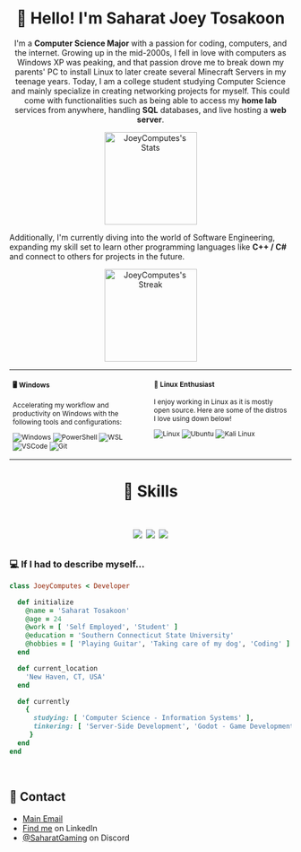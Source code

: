 <h1 align="center">👋 Hello! I'm Saharat Joey Tosakoon</h1>

<div align="center" class="github-introduction">
  
I'm a **Computer Science Major** with a passion for coding, computers, and the internet. Growing up in the mid-2000s, I fell in love with computers as Windows XP was peaking, and that passion drove me to break down my parents' PC to install Linux to later create several Minecraft Servers in my teenage years.  Today, I am a college student studying Computer Science and mainly specialize in creating networking projects for myself. This could come with functionalities such as being able to access my **home lab** services from anywhere, handling **SQL** databases, and live hosting a **web server**.
</div>

<div class="badges-githubstats">
  <p align="center">
    <img src="https://github-readme-stats.vercel.app/api?username=JoeyComputes&theme=tokyonight&show_icons=true&hide_border=true&count_private=true" alt="JoeyComputes's Stats" height="165">
  </p>
  
</div>
  
Additionally, I'm currently diving into the world of Software Engineering, expanding my skill set to learn other programming languages like **C++ / C#** and connect to others for projects in the future.
  
</div>

<div class="badges-githubstats">
  <p align="center">
    <img src="https://github-readme-streak-stats.herokuapp.com/?user=JoeyComputes&theme=tokyonight&hide_border=true" alt="JoeyComputes's Streak" height="165">
  </p>
</div>

<div class="table-devenvironment">
  <table style="font-size: 12px">
  <tr>
  <td valign="top" width="50%">

#### 🖥️ Windows

Accelerating my workflow and productivity on Windows with the following tools and configurations:

  ![Windows](https://img.shields.io/badge/-Windows-0078D6?style=flat&logo=windows&logoColor=white)
  ![PowerShell](https://img.shields.io/badge/-PowerShell-5391FE?style=flat&logo=powershell&logoColor=white)
  ![WSL](https://img.shields.io/badge/-WSL-0D1117?style=flat&logo=windows-subsystem-for-linux&logoColor=FCC624)
  ![VSCode](https://img.shields.io/badge/-Visual%20Studio%20Code-007ACC?style=flat&logo=visual-studio-code&logoColor=white)
  ![Git](https://img.shields.io/badge/-Git-F05032?style=flat&logo=git&logoColor=white)
  </td>
  <td valign="top" width="50%">

#### 🐧 Linux Enthusiast

I enjoy working in Linux as it is mostly open source. Here are some of the distros I love using down below!

  ![Linux](https://img.shields.io/badge/-Linux-000000?style=flat&logo=linux&logoColor=FCC624)
  ![Ubuntu](https://img.shields.io/badge/-Ubuntu-E95420?style=flat&logo=ubuntu&logoColor=white)
  ![Kali Linux](https://img.shields.io/badge/-Kali%20Linux-557C94?style=flat&logo=kali-linux&logoColor=white)
  </td>
  </tr>
  </table>
</div>
    
<h1 align="center">🔧 Skills</h1>

<h1 align="center">

![](https://img.shields.io/badge/OS-Linux-informational?style=flat&logo=linux&logoColor=white&color=2bbc8a)
![](https://img.shields.io/badge/Code-Python-informational?style=flat&logo=python&logoColor=white&color=2bbc8a)
![](https://img.shields.io/badge/Tools-Docker-informational?style=flat&logo=docker&logoColor=white&color=2bbc8a)

</h1>

<h3>💻 If I had to describe myself...</h3>

 ```ruby
 class JoeyComputes < Developer

   def initialize
     @name = 'Saharat Tosakoon'
     @age = 24
     @work = [ 'Self Employed', 'Student' ]
     @education = 'Southern Connecticut State University'
     @hobbies = [ 'Playing Guitar', 'Taking care of my dog', 'Coding' ]
   end

   def current_location
     'New Haven, CT, USA'
   end

   def currently
     {
       studying: [ 'Computer Science - Information Systems' ],
       tinkering: [ 'Server-Side Development', 'Godot - Game Development', 'Automation Projects' ]
      }
   end
 end
 ```
 
<br>

## 📱 Contact
- [Main Email](mailto:joeygatesofficial@icloud.com)
- [Find me](https://www.linkedin.com/in/saharat-tosakoon-02452a284/) on LinkedIn
- [@SaharatGaming](./) on Discord
